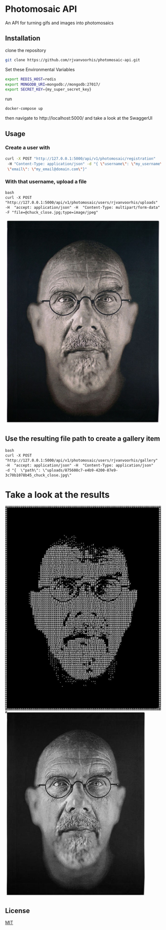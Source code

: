 # Photomosaic API

An API for turning gifs and images into photomosaics

## Installation

clone the repository

```bash
git clone https://github.com/rjvanvoorhis/photomosaic-api.git
```

Set these Environmental Variables

```bash
export REDIS_HOST=redis
export MONGODB_URI=mongodb://mongodb:27017/
export SECRET_KEY={my_super_secret_key}
```

run 
```bash
docker-compose up
```

then navigate to http://localhost:5000/ and 
take a look at the SwaggerUI


## Usage

### Create a user with 

```bash 
curl -X POST "http://127.0.0.1:5000/api/v1/photomosaic/registration"
 -H "Content-Type: application/json" -d "{ \"username\": \"my_username\", \"password\": \"my_password\"
 \"email\": \"my_email@domain.com\"}"
```

### With that username, upload a file

```
bash
curl -X POST "http://127.0.0.1:5000/api/v1/photomosaic/users/rjvanvoorhis/uploads" 
-H  "accept: application/json" -H  "Content-Type: multipart/form-data" 
-F "file=@chuck_close.jpg;type=image/jpeg"
```

![My_image](examples/chuck_close.jpg)

## Use the resulting file path to create a gallery item

```
bash
curl -X POST "http://127.0.0.1:5000/api/v1/photomosaic/users/rjvanvoorhis/gallery" 
-H  "accept: application/json" -H  "Content-Type: application/json" 
-d "{  \"path\": \"uploads/875608c7-e4b9-4200-87e9-3c70b1078b45_chuck_close.jpg\"

```
 # Take a look at the results

![mosaic](examples/Mosaic_of_chuck_close.jpg)
![gif_mosaic](examples/Mosaic_of_chuck_close.gif) 

## License
[MIT](https://choosealicense.com/licenses/mit/)
